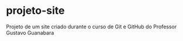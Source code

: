 # projeto-site
 Projeto de um site criado durante o curso de Git e GitHub do Professor Gustavo Guanabara
